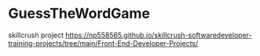 # GuessTheWordGame
skillcrush project
https://np558565.github.io/skillcrush-softwaredeveloper-training-projects/tree/main/Front-End-Developer-Projects/
